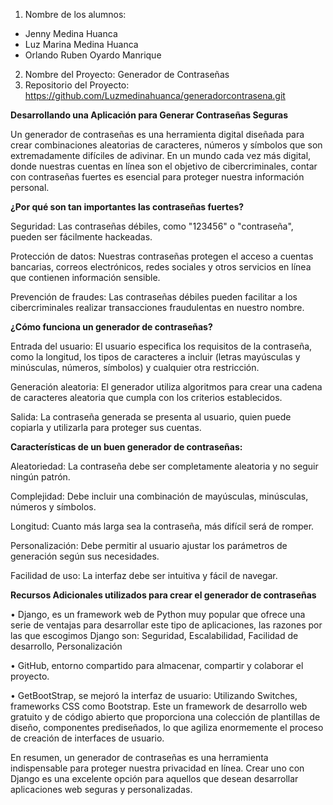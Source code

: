 1.	Nombre de los alumnos: 
-	Jenny Medina Huanca
-	Luz Marina Medina Huanca
-	Orlando Ruben Oyardo Manrique
2.	Nombre del Proyecto: Generador de Contraseñas
3.	Repositorio del Proyecto: https://github.com/Luzmedinahuanca/generadorcontrasena.git
 	
**Desarrollando una Aplicación para Generar Contraseñas Seguras**

Un generador de contraseñas es una herramienta digital diseñada para crear combinaciones aleatorias de caracteres, números y símbolos que son extremadamente difíciles de adivinar. En un mundo cada vez más digital, donde nuestras cuentas en línea son el objetivo de cibercriminales, contar con contraseñas fuertes es esencial para proteger nuestra información personal.

**¿Por qué son tan importantes las contraseñas fuertes?**

Seguridad: Las contraseñas débiles, como "123456" o "contraseña", pueden ser fácilmente hackeadas.

Protección de datos: Nuestras contraseñas protegen el acceso a cuentas bancarias, correos electrónicos, redes sociales y otros servicios en línea que contienen información sensible.

Prevención de fraudes: Las contraseñas débiles pueden facilitar a los cibercriminales realizar transacciones fraudulentas en nuestro nombre.

**¿Cómo funciona un generador de contraseñas?**

Entrada del usuario: El usuario especifica los requisitos de la contraseña, como la longitud, los tipos de caracteres a incluir (letras mayúsculas y minúsculas, números, símbolos) y cualquier otra restricción.

Generación aleatoria: El generador utiliza algoritmos para crear una cadena de caracteres aleatoria que cumpla con los criterios establecidos.

Salida: La contraseña generada se presenta al usuario, quien puede copiarla y utilizarla para proteger sus cuentas.

**Características de un buen generador de contraseñas:**

Aleatoriedad: La contraseña debe ser completamente aleatoria y no seguir ningún patrón.

Complejidad: Debe incluir una combinación de mayúsculas, minúsculas, números y símbolos.

Longitud: Cuanto más larga sea la contraseña, más difícil será de romper.

Personalización: Debe permitir al usuario ajustar los parámetros de generación según sus necesidades.

Facilidad de uso: La interfaz debe ser intuitiva y fácil de navegar.

**Recursos Adicionales utilizados para crear el generador de contraseñas**

•	Django, es un framework web de Python muy popular que ofrece una serie de ventajas para desarrollar este tipo de aplicaciones, las razones por las que escogimos Django son: Seguridad, Escalabilidad, Facilidad de desarrollo, Personalización

•	GitHub, entorno compartido para almacenar, compartir y colaborar el proyecto. 

•	GetBootStrap, se mejoró la interfaz de usuario: Utilizando Switches, frameworks CSS como Bootstrap. Este un framework de desarrollo web gratuito y de código abierto que proporciona una colección de plantillas de diseño, componentes prediseñados, lo que agiliza enormemente el proceso de creación de interfaces de usuario.

En resumen, un generador de contraseñas es una herramienta indispensable para proteger nuestra privacidad en línea. Crear uno con Django es una excelente opción para aquellos que desean desarrollar aplicaciones web seguras y personalizadas.
